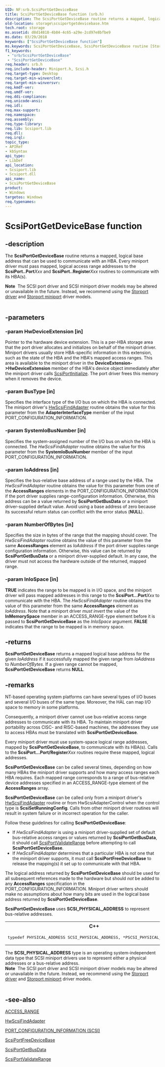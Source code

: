 ```yaml
---
UID: NF:srb.ScsiPortGetDeviceBase
title: ScsiPortGetDeviceBase function (srb.h)
description: The ScsiPortGetDeviceBase routine returns a mapped, logical base address that can be used to communicate with an HBA.
old-location: storage\scsiportgetdevicebase.htm
tech.root: storage
ms.assetid: d8d14818-4b84-4c65-a29e-2cd97e8bfbe9
ms.date: 03/29/2018
keywords: ["ScsiPortGetDeviceBase function"]
ms.keywords: ScsiPortGetDeviceBase, ScsiPortGetDeviceBase routine [Storage Devices], scsiprt_2924bfb1-e5a0-4533-afd7-65d2d7962b46.xml, srb/ScsiPortGetDeviceBase, storage.scsiportgetdevicebase
f1_keywords:
 - "srb/ScsiPortGetDeviceBase"
 - "ScsiPortGetDeviceBase"
req.header: srb.h
req.include-header: Miniport.h, Scsi.h
req.target-type: Desktop
req.target-min-winverclnt: 
req.target-min-winversvr: 
req.kmdf-ver: 
req.umdf-ver: 
req.ddi-compliance: 
req.unicode-ansi: 
req.idl: 
req.max-support: 
req.namespace: 
req.assembly: 
req.type-library: 
req.lib: Scsiport.lib
req.dll: 
req.irql: 
topic_type:
- APIRef
- kbSyntax
api_type:
- LibDef
api_location:
- Scsiport.lib
- Scsiport.dll
api_name:
- ScsiPortGetDeviceBase
product:
- Windows
targetos: Windows
req.typenames: 
---
```


# ScsiPortGetDeviceBase function


## -description


The <b>ScsiPortGetDeviceBase</b> routine returns a mapped, logical base address that can be used to communicate with an HBA. Every miniport driver must pass mapped, logical access range addresses to the <b>ScsiPort..Port</b><i>Xxx</i> and <b>ScsiPort..Register</b><i>Xxx</i> routines to communicate with its HBA(s).
<div class="alert"><b>Note</b>  The SCSI port driver and SCSI miniport driver models may be altered or unavailable in the future. Instead, we recommend using the <a href="https://docs.microsoft.com/windows-hardware/drivers/storage/storport-driver">Storport driver</a> and <a href="https://docs.microsoft.com/windows-hardware/drivers/storage/storport-miniport-drivers">Storport miniport</a> driver models.</div><div> </div>

## -parameters




### -param HwDeviceExtension [in]

Pointer to the hardware device extension. This is a per-HBA storage area that the port driver allocates and initializes on behalf of the miniport driver. Miniport drivers usually store HBA-specific information in this extension, such as the state of the HBA and the HBA's mapped access ranges. This area is available to the miniport driver in the <b>DeviceExtension->HwDeviceExtension</b> member of the HBA's device object immediately after the miniport driver calls <a href="https://docs.microsoft.com/windows-hardware/drivers/ddi/srb/nf-srb-scsiportinitialize">ScsiPortInitialize</a>. The port driver frees this memory when it removes the device. 


### -param BusType [in]

Specifies the interface type of the I/O bus on which the HBA is connected. The miniport driver's <a href="https://docs.microsoft.com/previous-versions/windows/hardware/drivers/ff557300(v=vs.85)">HwScsiFindAdapter</a> routine obtains the value for this parameter from the <b>AdapterInterfaceType</b> member of the input PORT_CONFIGURATION_INFORMATION.


### -param SystemIoBusNumber [in]

Specifies the system-assigned number of the I/O bus on which the HBA is connected. The <i>HwScsiFindAdapter</i> routine obtains the value for this parameter from the <b>SystemIoBusNumber</b> member of the input PORT_CONFIGURATION_INFORMATION.


### -param IoAddress [in]

Specifies the bus-relative base address of a range used by the HBA. The <i>HwScsiFindAdapter</i> routine obtains the value for this parameter from one of the <b>AccessRanges</b> elements in the PORT_CONFIGURATION_INFORMATION if the port driver supplies range-configuration information. Otherwise, this address can be a value returned by <b>ScsiPortGetBusData</b> or a miniport driver-supplied default value. Avoid using a base address of zero because its successful return status can conflict with the error status (<b>NULL</b>).


### -param NumberOfBytes [in]

Specifies the size in bytes of the range that the mapping should cover. The <i>HwScsiFindAdapter</i> routine obtains the value of this parameter from the same <b>AccessRanges</b> element as <i>IoAddress</i> if the port driver supplies range configuration information. Otherwise, this value can be returned by <b>ScsiPortGetBusData</b> or a miniport driver-supplied default. In any case, the driver must not access the hardware outside of the returned, mapped range.


### -param InIoSpace [in]

<b>TRUE</b> indicates the range to be mapped is in I/O space, and the miniport driver will pass mapped addresses in this range to the <b>ScsiPort...Port</b><i>Xxx</i> to communicate with the HBA. The <i>HwScsiFindAdapter</i> routine obtains the value of this parameter from the same <b>AccessRanges</b> element as <i>IoAddress</i>. Note that a miniport driver <i>must invert</i> the value of the <b>InMemorySpace</b> member in an ACCESS_RANGE-type element before it is passed to <b>ScsiPortGetDeviceBase</b> as the <i>InIoSpace</i> argument. <b>FALSE</b> indicates that the range to be mapped is in memory space. 


## -returns



<b>ScsiPortGetDeviceBase</b> returns a mapped logical base address for the given <i>IoAddress</i> if it successfully mapped the given range from <i>IoAddress</i> to <i>NumberOfBytes</i>. If a given range cannot be mapped, <b>ScsiPortGetDeviceBase</b> returns <b>NULL</b>.




## -remarks



NT-based operating system platforms can have several types of I/O buses and several I/O buses of the same type. Moreover, the HAL can map I/O space to memory in some platforms.

Consequently, a miniport driver cannot use bus-relative access range addresses to communicate with its HBA. To maintain miniport driver portability across CISC- and RISC-based machines, the addresses they use to access HBAs must be translated with <b>ScsiPortGetDeviceBase</b>.

Every miniport driver must use system-space logical range addresses, mapped by <b>ScsiPortGetDeviceBase</b>, to communicate with its HBA(s). Calls to the <b>ScsiPort...Port/Register</b><i>Xxx</i> routines require these mapped, logical addresses.

<b>ScsiPortGetDeviceBase</b> can be called several times, depending on how many HBAs the miniport driver supports and how many access ranges each HBA requires. Each mapped range corresponds to a range of bus-relative device addresses specified in an ACCESS_RANGE-type element of the <b>AccessRanges</b> array.

<b>ScsiPortGetDeviceBase</b> can be called only from a miniport driver's <a href="https://docs.microsoft.com/previous-versions/windows/hardware/drivers/ff557300(v=vs.85)">HwScsiFindAdapter</a> routine or from HwScsiAdapterControl when the control type is <b>ScsiSetRunningConfig</b>. Calls from other miniport driver  routines will result in system failure or in incorrect operation for the caller.

Follow these guidelines for calling <b>ScsiPortGetDeviceBase</b>:

<ul>
<li>
If <i>HwScsiFindAdapter</i> is using a miniport driver-supplied set of default bus-relative access ranges or values returned by <b>ScsiPortGetBusData</b>, it should call <a href="https://docs.microsoft.com/windows-hardware/drivers/ddi/srb/nf-srb-scsiportvalidaterange">ScsiPortValidateRange</a> before attempting to call <b>ScsiPortGetDeviceBase</b>.

</li>
<li>
If <i>HwScsiFindAdapter</i> determines that a particular HBA is not one that the miniport driver supports, it must call <b>ScsiPortFreeDeviceBase</b> to release the mapping(s) it set up to communicate with that HBA.

</li>
</ul>
The logical address returned by <b>ScsiPortGetDeviceBase</b> should be used for all subsequent references made to the hardware but should <i>not</i> be added to any <b>AccessRanges</b> specification in the PORT_CONFIGURATION_INFORMATION. Miniport driver writers should make no assumptions about how many bits are used in the logical base address returned by <b>ScsiPortGetDeviceBase</b>.

<b>ScsiPortGetDeviceBase</b> uses <b>SCSI_PHYSICAL_ADDRESS</b> to represent bus-relative addresses.

<div class="code"><span codelanguage="ManagedCPlusPlus"><table>
<tr>
<th>C++</th>
</tr>
<tr>
<td>
<pre>typedef PHYSICAL_ADDRESS SCSI_PHYSICAL_ADDRESS, *PSCSI_PHYSICAL_ADDRESS;
</pre>
</td>
</tr>
</table></span></div>
The <b>SCSI_PHYSICAL_ADDRESS</b> type is an operating system-independent data type that SCSI miniport drivers use to represent either a physical addresses or a bus-relative address. 

<div class="alert"><b>Note</b>  The SCSI port driver and SCSI miniport driver models may be altered or unavailable in the future. Instead, we recommend using the <a href="https://docs.microsoft.com/windows-hardware/drivers/storage/storport-driver">Storport driver</a> and <a href="https://docs.microsoft.com/windows-hardware/drivers/storage/storport-miniport-drivers">Storport miniport</a> driver models.</div>
<div> </div>



## -see-also




<a href="https://docs.microsoft.com/windows-hardware/drivers/ddi/srb/ns-srb-_access_range">ACCESS_RANGE</a>



<a href="https://docs.microsoft.com/previous-versions/windows/hardware/drivers/ff557300(v=vs.85)">HwScsiFindAdapter</a>



<a href="https://docs.microsoft.com/windows-hardware/drivers/ddi/srb/ns-srb-_port_configuration_information">PORT_CONFIGURATION_INFORMATION (SCSI)</a>



<a href="https://docs.microsoft.com/windows-hardware/drivers/ddi/srb/nf-srb-scsiportfreedevicebase">ScsiPortFreeDeviceBase</a>



<a href="https://docs.microsoft.com/windows-hardware/drivers/ddi/srb/nf-srb-scsiportgetbusdata">ScsiPortGetBusData</a>



<a href="https://docs.microsoft.com/windows-hardware/drivers/ddi/srb/nf-srb-scsiportvalidaterange">ScsiPortValidateRange</a>
 

 

